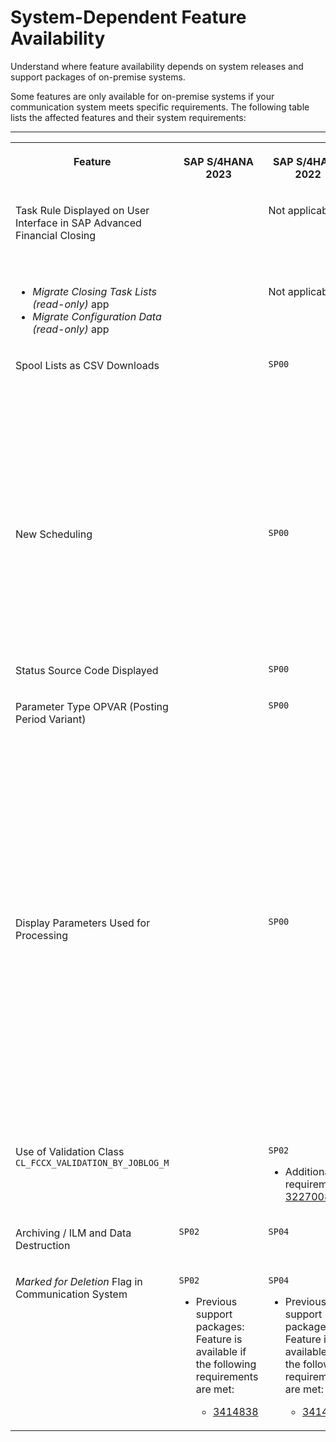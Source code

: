 <!-- loio0465d8fd5a674d4ba1f5758884e67fb6 -->

# System-Dependent Feature Availability

Understand where feature availability depends on system releases and support packages of on-premise systems.

Some features are only available for on-premise systems if your communication system meets specific requirements. The following table lists the affected features and their system requirements:

****


<table>
<tr>
<th valign="top">

Feature

</th>
<th valign="top">

SAP S/4HANA 2023

</th>
<th valign="top">

SAP S/4HANA 2022

</th>
<th valign="top">

SAP S/4HANA 2021

</th>
<th valign="top">

SAP S/4HANA 2020

</th>
<th valign="top">

SAP S/4HANA 1909

</th>
<th valign="top">

SAP ERP

</th>
</tr>
<tr>
<td valign="top">

Task Rule Displayed on User Interface in SAP Advanced Financial Closing

</td>
<td valign="top">

 

</td>
<td valign="top">

Not applicable

</td>
<td valign="top">

Not applicable

</td>
<td valign="top">

Not applicable

</td>
<td valign="top">

Not applicable

</td>
<td valign="top">

`SP18`

Additional requirement: [3426341](https://me.sap.com/notes/3426341)

</td>
</tr>
<tr>
<td valign="top">

-   *Migrate Closing Task Lists \(read-only\)* app
-   *Migrate Configuration Data \(read-only\)* app



</td>
<td valign="top">

 

</td>
<td valign="top">

Not applicable

</td>
<td valign="top">

Not applicable

</td>
<td valign="top">

Not applicable

</td>
<td valign="top">

Not applicable

</td>
<td valign="top">

Not applicable

</td>
</tr>
<tr>
<td valign="top">

Spool Lists as CSV Downloads

</td>
<td valign="top">

 

</td>
<td valign="top">

`SP00`

</td>
<td valign="top">

`SP01`

</td>
<td valign="top">

`SP03`

-   Additional requirement: [3198622](https://me.sap.com/notes/3198622)




</td>
<td valign="top">

`SP05`

</td>
<td valign="top">

-   `SP08`: Feature is part of shipment.

-   `SP05` to `SP07`: Feature is available in add-on.

    -   Additional requirement: [3223775](https://me.sap.com/notes/3223775)





</td>
</tr>
<tr>
<td valign="top">

New Scheduling

</td>
<td valign="top">

 

</td>
<td valign="top">

`SP00`

</td>
<td valign="top">

`SP01`

-   Additional requirements:

    -   [3157794](https://me.sap.com/notes/3157794)

    -   [3166533](https://me.sap.com/notes/3166533)

    -   [3120437](https://me.sap.com/notes/3120437)





</td>
<td valign="top">

`SP04`

-   Additional requirements:

    -   [3157794](https://me.sap.com/notes/3157794)

    -   [3166533](https://me.sap.com/notes/3166533)

    -   [3120437](https://me.sap.com/notes/3120437)





</td>
<td valign="top">

`SP06` \(partially\)

</td>
<td valign="top">

Partially

</td>
</tr>
<tr>
<td valign="top">

Status Source Code Displayed

</td>
<td valign="top">

 

</td>
<td valign="top">

`SP00`

</td>
<td valign="top">

`SP02`

</td>
<td valign="top">

`SP04`

</td>
<td valign="top">

Not applicable

</td>
<td valign="top">

Not applicable

</td>
</tr>
<tr>
<td valign="top">

Parameter Type OPVAR \(Posting Period Variant\)

</td>
<td valign="top">

 

</td>
<td valign="top">

`SP00`

</td>
<td valign="top">

-   `SP01`: Feature is part of shipment.

-   Previous support packages: Feature is available if the following requirements are met:

    -   [3107069](https://me.sap.com/notes/3107069)

    -   [3111706](https://me.sap.com/notes/3111706)





</td>
<td valign="top">

-   `SP04`: Feature is part of shipment.

-   Previous support packages: Feature is available if the following requirements are met:

    -   [3107069](https://me.sap.com/notes/3107069)

    -   [3111706](https://me.sap.com/notes/3111706)





</td>
<td valign="top">

-   `SP06`: Feature is part of shipment.

-   `SP02` to `SP05`: Feature is available if the following requirements are met:

    -   [3107069](https://me.sap.com/notes/3107069)

    -   [3111706](https://me.sap.com/notes/3111706)





</td>
<td valign="top">

`SP10`

-   Additional requirements:

    -   System release: `6.0`

    -   [3252875](https://me.sap.com/notes/3252875)





</td>
</tr>
<tr>
<td valign="top">

Display Parameters Used for Processing

</td>
<td valign="top">

 

</td>
<td valign="top">

`SP00`

</td>
<td valign="top">

-   `SP03`: Feature is part of shipment.

-   Previous support packages: Feature is available if the following requirements are met:

    -   `SP02` is installed

    -   [3224957](https://me.sap.com/notes/3224957)





</td>
<td valign="top">

-   `SP05`: Feature is part of shipment.

-   Previous support packages: Feature is available if the following requirements are met:

    -   `SP04` is installed

    -   [3224957](https://me.sap.com/notes/3224957)





</td>
<td valign="top">

Not applicable

</td>
<td valign="top">

`SP09`

</td>
</tr>
<tr>
<td valign="top">

Use of Validation Class `CL_FCCX_VALIDATION_BY_JOBLOG_M`

</td>
<td valign="top">

 

</td>
<td valign="top">

`SP02`

-   Additional requirement: [3227008](https://me.sap.com/notes/3227008)




</td>
<td valign="top">

`SP04`

-   Additional requirement: [3227008](https://me.sap.com/notes/3227008)




</td>
<td valign="top">

`SP06`

-   Additional requirement: [3227008](https://me.sap.com/notes/3227008)




</td>
<td valign="top">

Not applicable

</td>
<td valign="top">

`SP11`

-   Additional requirement: [3227008](https://me.sap.com/notes/3227008)




</td>
</tr>
<tr>
<td valign="top">

Archiving / ILM and Data Destruction

</td>
<td valign="top">

`SP02`

</td>
<td valign="top">

`SP04`

</td>
<td valign="top">

`SP06`

</td>
<td valign="top">

`SP08`

</td>
<td valign="top">

Not applicable

</td>
<td valign="top">

`SP20`

</td>
</tr>
<tr>
<td valign="top">

*Marked for Deletion* Flag in Communication System

</td>
<td valign="top">

`SP02`

-   Previous support packages: Feature is available if the following requirements are met:

    -   [3414838](https://me.sap.com/notes/3414838)





</td>
<td valign="top">

`SP04`

-   Previous support packages: Feature is available if the following requirements are met:

    -   [3414838](https://me.sap.com/notes/3414838)





</td>
<td valign="top">

`SP06`

-   Previous support packages: Feature is available if the following requirements are met:

    -   [3414838](https://me.sap.com/notes/3414838)





</td>
<td valign="top">

`SP08`

-   Previous support packages: Feature is available if the following requirements are met:

    -   [3414838](https://me.sap.com/notes/3414838)





</td>
<td valign="top">

Not applicable

</td>
<td valign="top">

`SP18`

-   Previous support packages: Feature is available if the following requirements are met:

    -   [3414838](https://me.sap.com/notes/3414838)





</td>
</tr>
</table>

